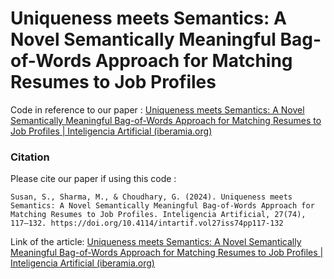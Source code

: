 # Uniqueness meets Semantics: A Novel Semantically Meaningful Bag-of-Words Approach for Matching Resumes to Job Profiles


Code in reference to our paper : [Uniqueness meets Semantics: A Novel Semantically Meaningful Bag-of-Words Approach for Matching Resumes to Job Profiles | Inteligencia Artificial (iberamia.org)](https://journal.iberamia.org/index.php/intartif/article/view/1276)

### Citation
Please cite our paper if using this code :

	Susan, S., Sharma, M., & Choudhary, G. (2024). Uniqueness meets Semantics: A Novel Semantically Meaningful Bag-of-Words Approach for Matching Resumes to Job Profiles. Inteligencia Artificial, 27(74), 117–132. https://doi.org/10.4114/intartif.vol27iss74pp117-132
 
Link of the article:  [Uniqueness meets Semantics: A Novel Semantically Meaningful Bag-of-Words Approach for Matching Resumes to Job Profiles | Inteligencia Artificial (iberamia.org)](https://journal.iberamia.org/index.php/intartif/article/view/1276)
